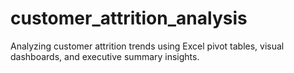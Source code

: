 # customer_attrition_analysis
Analyzing customer attrition trends using Excel pivot tables, visual dashboards, and executive summary insights.

